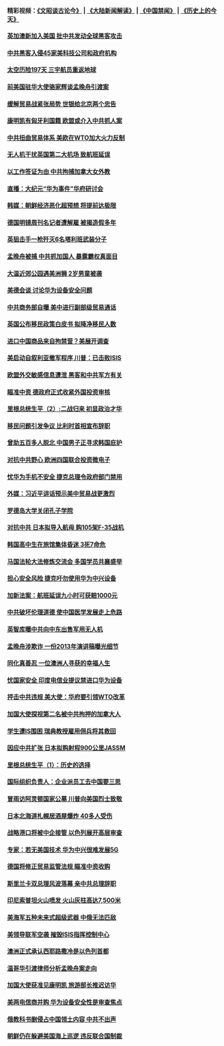 #### 精彩视频：[《文昭谈古论今》](https://github.com/gfw-breaker/wenzhao/blob/master/README.md?t=12210031) | [《大陆新闻解读》](https://github.com/gfw-breaker/ntdtv-comedy/blob/master/README.md?t=12210031) | [《中国禁闻》](https://github.com/gfw-breaker/ntdtv-news/blob/master/README.md?t=12210031) | [《历史上的今天》](https://github.com/gfw-breaker/today-in-history/blob/master/README.md?t=12210031) 

#### [英加澳新加入美国 批中共发动全球黑客攻击](../pages/nsc418/n10923357.md?t=12210031) 

#### [中共黑客入侵45家美科技公司和政府机构](../pages/nsc418/n10923136.md?t=12210031) 

#### [太空历险197天 三宇航员重返地球](../pages/nsc418/n10922909.md?t=12210031) 

#### [前美国驻华大使骆家辉谈孟晚舟引渡案](../pages/nsc418/n10923038.md?t=12210031) 

#### [缓解贸易战紧张局势 世银给北京两个忠告](../pages/nsc418/n10923048.md?t=12210031) 

#### [康明凯有匈牙利国籍 欧盟或介入中共抓人案](../pages/nsc418/n10922924.md?t=12210031) 

#### [中共扭曲贸易体系 美欧在WTO加大火力反制](../pages/nsc418/n10922906.md?t=12210031) 

#### [无人机干扰英国第二大机场 致航班延误](../pages/nsc418/n10922740.md?t=12210031) 

#### [以工作签证为由 中共拘捕加拿大女外教](../pages/nsc418/n10922534.md?t=12210031) 

#### [直播：大纪元“华为事件”华府研讨会](../pages/nsc418/n10921256.md?t=12210031) 

#### [韩媒：朝鲜经济恶化超预想 将提前达极限](../pages/nsc418/n10921675.md?t=12210031) 

#### [德国明镜周刊名记者遭解雇 被揭造假多年](../pages/nsc418/n10922296.md?t=12210031) 

#### [英狙击手一枪歼灭6名塔利班武装分子](../pages/nsc418/n10921949.md?t=12210031) 

#### [孟晚舟被捕 中共抓加国人 暴露霸权真面目](../pages/nsc418/n10921038.md?t=12210031) 

#### [大温近郊公园遇美洲狮 2岁男童被袭](../pages/nsc418/n10921281.md?t=12210031) 

#### [美德会谈 讨论华为设备安全问题](../pages/nsc418/n10921303.md?t=12210031) 

#### [中共商务部自曝 美中进行副部级贸易通话](../pages/nsc418/n10920635.md?t=12210031) 

#### [英国公布移民政策白皮书 拟降净移民人数](../pages/nsc418/n10920597.md?t=12210031) 

#### [进口中国商品来自拘禁营？美展开调查](../pages/nsc418/n10920326.md?t=12210031) 

#### [美启动自叙利亚撤军程序 川普：已击败ISIS](../pages/nsc418/n10920579.md?t=12210031) 

#### [欧盟外交敏感信息遭泄 黑客和中共军方有关](../pages/nsc418/n10920529.md?t=12210031) 

#### [瞄准中资 德政府正式收紧外国投资审核](../pages/nsc418/n10920547.md?t=12210031) 

#### [里根总统生平（2）:二战归来 初显政治才华](../pages/nsc418/n10919484.md?t=12210031) 

#### [移民问题引发争议 比利时首相宣布辞职](../pages/nsc418/n10919907.md?t=12210031) 

#### [曾助五百多人脱北 中国男子正寻求韩国庇护](../pages/nsc418/n10919978.md?t=12210031) 

#### [对抗中共野心 欧洲四国联合投资微电子](../pages/nsc418/n10918997.md?t=12210031) 

#### [忧华为手机不安全 捷克总理令政府部门禁用](../pages/nsc418/n10918771.md?t=12210031) 

#### [外媒：习近平讲话预示美中贸易战更激烈](../pages/nsc418/n10918487.md?t=12210031) 

#### [罗德岛大学关闭孔子学院](../pages/nsc418/n10918386.md?t=12210031) 

#### [对抗中共 日本拟导入航母 购105架F-35战机](../pages/nsc418/n10917626.md?t=12210031) 

#### [韩国高中生在旅馆集体昏迷 3死7命危](../pages/nsc418/n10917805.md?t=12210031) 

#### [马国法轮大法修炼交流会 多国学员共襄盛举](../pages/nsc418/n10916286.md?t=12210031) 

#### [担心安全风险 捷克吁勿使用华为中兴设备](../pages/nsc418/n10916667.md?t=12210031) 

#### [加新法案：航班延误九小时可获赔1000元](../pages/nsc418/n10917325.md?t=12210031) 

#### [中共破坏伦理道德 使中国医学发展走上危路](../pages/nsc418/n10916806.md?t=12210031) 

#### [英智库曝中共向中东出售军用无人机](../pages/nsc418/n10916426.md?t=12210031) 

#### [孟晚舟涉欺诈 一份2013年演讲稿曝光细节](../pages/nsc418/n10916405.md?t=12210031) 

#### [同化真善忍 一位澳洲人寻获的幸福人生](../pages/nsc418/n10916061.md?t=12210031) 

#### [忧国家安全 印度电信业提议禁进口华为设备](../pages/nsc418/n10916414.md?t=12210031) 

#### [抨击中共违规 美大使：华府要引领WTO改革](../pages/nsc418/n10916337.md?t=12210031) 

#### [加国大使探视第二名被中共拘押的加拿大人](../pages/nsc418/n10916036.md?t=12210031) 

#### [学生遭IS围困 瑞典教授雇用佣兵将其救回](../pages/nsc418/n10915702.md?t=12210031) 

#### [因应中共扩张 日本拟购射程900公里JASSM](../pages/nsc418/n10915667.md?t=12210031) 

#### [里根总统生平（1）：历史的选择](../pages/nsc418/n10915488.md?t=12210031) 

#### [国际组织负责人：企业派员工去中国要三思](../pages/nsc418/n10914918.md?t=12210031) 

#### [冒雨访阿灵顿国家公墓 川普向美国烈士致敬](../pages/nsc418/n10914684.md?t=12210031) 

#### [日本北海道札幌居酒屋爆炸 40多人受伤](../pages/nsc418/n10914726.md?t=12210031) 

#### [战略港口将被中企接管 以色列展开高层审查](../pages/nsc418/n10914656.md?t=12210031) 

#### [专家：若无美国技术 华为中兴很难发展5G](../pages/nsc418/n10913393.md?t=12210031) 

#### [德国将修正贸易监管法规 瞄准中资收购](../pages/nsc418/n10914486.md?t=12210031) 

#### [斯里兰卡双总理风波落幕 亲中共总理辞职](../pages/nsc418/n10914382.md?t=12210031) 

#### [印尼索普坦火山喷发 火山灰柱高达7,500米](../pages/nsc418/n10914220.md?t=12210031) 

#### [美海军五种未来式超级武器 中俄无法匹敌](../pages/nsc418/n10913021.md?t=12210031) 

#### [美领导联军空袭 摧毁ISIS指挥控制中心](../pages/nsc418/n10913380.md?t=12210031) 

#### [澳洲正式承认西耶路撒冷是以色列首都](../pages/nsc418/n10913314.md?t=12210031) 

#### [温哥华引渡律师分析孟晚舟案走向](../pages/nsc418/n10911970.md?t=12210031) 

#### [加国大使获准见康明凯 旅游部长推迟访华](../pages/nsc418/n10912174.md?t=12210031) 

#### [美两电信商并购 华为设备安全性是审查焦点](../pages/nsc418/n10911931.md?t=12210031) 

#### [俄教科书删侵占中国领土内容 中共不出声](../pages/nsc418/n10911833.md?t=12210031) 

#### [朝鲜仍在躲避美国海上巡逻 违反联合国制裁](../pages/nsc418/n10911824.md?t=12210031) 

